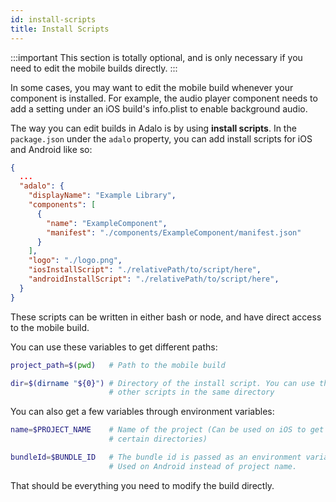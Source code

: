 ```yaml
---
id: install-scripts
title: Install Scripts
---
```


:::important
This section is totally optional, and is only necessary if you need to edit the mobile builds directly.
:::

In some cases, you may want to edit the mobile build whenever your component is installed. For example, the audio player component needs to add a setting under an iOS build's info.plist to enable background audio.

The way you can edit builds in Adalo is by using **install scripts**. In the `package.json` under the `adalo` property, you can add install scripts for iOS and Android like so:

```json {12,13}
{
  ...
  "adalo": {
    "displayName": "Example Library",
    "components": [
      {
        "name": "ExampleComponent",
        "manifest": "./components/ExampleComponent/manifest.json"
      }
    ],
    "logo": "./logo.png",
    "iosInstallScript": "./relativePath/to/script/here",
    "androidInstallScript": "./relativePath/to/script/here",
  }
}
```

These scripts can be written in either bash or node, and have direct access to the mobile build.

You can use these variables to get different paths:

```bash
project_path=$(pwd)   # Path to the mobile build

dir=$(dirname "${0}") # Directory of the install script. You can use this to call
                      # other scripts in the same directory
```

You can also get a few variables through environment variables:

```bash
name=$PROJECT_NAME    # Name of the project (Can be used on iOS to get to
                      # certain directories)

bundleId=$BUNDLE_ID   # The bundle id is passed as an environment variable too.
                      # Used on Android instead of project name.
```

That should be everything you need to modify the build directly.
